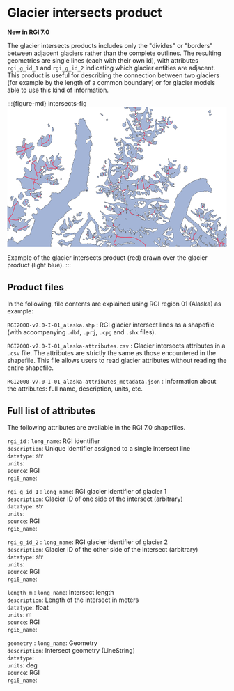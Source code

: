 # Glacier intersects product

**New in RGI 7.0**

The glacier intersects products includes only the "divides" or "borders" between adjacent glaciers rather than the complete outlines. The resulting geometries are single lines (each with their own id), with attributes `rgi_g_id_1` and `rgi_g_id_2` indicating which glacier entities are adjacent. This product is useful for describing the connection between two glaciers (for example by the length of a common boundary) or for glacier models able to use this kind of information.

:::{figure-md} intersects-fig
<img src="../img/example_intersects.png" alt="intersects map" class="bg-primary mb-1">

Example of the glacier intersects product (red) drawn over the glacier product (light blue).
:::

## Product files

In the following, file contents are explained using RGI region 01 (Alaska) as example:

`RGI2000-v7.0-I-01_alaska.shp`
: RGI glacier intersect lines as a shapefile (with accompanying `.dbf`, `.prj`, `.cpg` and `.shx` files).

`RGI2000-v7.0-I-01_alaska-attributes.csv`
: Glacier intersects attributes in a `.csv` file. The attributes are strictly the same as those encountered in the shapefile. This file allows users to read glacier attributes without reading the entire shapefile.

`RGI2000-v7.0-I-01_alaska-attributes_metadata.json`
: Information about the attributes: full name, description, units, etc.

## Full list of attributes

The following attributes are available in the RGI 7.0 shapefiles.

`rgi_id`
: `long_name`: RGI identifier <br/> `description`: Unique identifier assigned to a single intersect line <br/> `datatype`: str <br/> `units`:  <br/> `source`: RGI <br/> `rgi6_name`: 

`rgi_g_id_1`
: `long_name`: RGI glacier identifier of glacier 1 <br/> `description`: Glacier ID of one side of the intersect (arbitrary) <br/> `datatype`: str <br/> `units`:  <br/> `source`: RGI <br/> `rgi6_name`: 

`rgi_g_id_2`
: `long_name`: RGI glacier identifier of glacier 2 <br/> `description`: Glacier ID of the other side of the intersect (arbitrary) <br/> `datatype`: str <br/> `units`:  <br/> `source`: RGI <br/> `rgi6_name`: 

`length_m`
: `long_name`: Intersect length <br/> `description`: Length of the intersect in meters <br/> `datatype`: float <br/> `units`: m <br/> `source`: RGI <br/> `rgi6_name`: 

`geometry`
: `long_name`: Geometry <br/> `description`: Intersect geometry (LineString) <br/> `datatype`:  <br/> `units`: deg <br/> `source`: RGI <br/> `rgi6_name`: 
